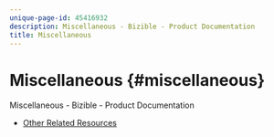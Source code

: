 ```yaml
---
unique-page-id: 45416932
description: Miscellaneous - Bizible - Product Documentation
title: Miscellaneous
---
```


# Miscellaneous {#miscellaneous}

Miscellaneous - Bizible - Product Documentation

* [Other Related Resources](miscellaneous/other-related-resources.md)

